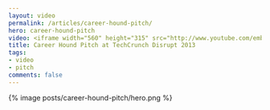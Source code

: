 ```yaml
---
layout: video
permalink: /articles/career-hound-pitch/
hero: career-hound-pitch
video: <iframe width="560" height="315" src="http://www.youtube.com/embed/ZyCO4jckA_U" frameborder="0" allowfullscreen></iframe>
title: Career Hound Pitch at TechCrunch Disrupt 2013
tags:
- video
- pitch
comments: false
---
```


<div class="hero">{% image posts/career-hound-pitch/hero.png %}</div>

<!-- <a href="http://careerhoundapp.com/">Career Hound</a> (TechCrunch Disrupt 2013) -->
